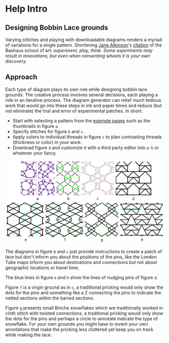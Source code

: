 Help Intro
==========

Designing Bobbin Lace grounds
-----------------------------

Varying stitches and playing with downloadable diagrams renders a myriad of variations for a single pattern. Shortening [Jane Atkinson]'s [citation] of the Bauhaus school of art: _experiment, play, think. Some experiments may result in innovations, but even when reinventing wheels it is your own discovery._

[GroundForge]: /GroundForge/
[Jane Atkinson]: http://www.contemporarylace.com/
[citation]: images/bauhaus.png


Approach
--------

Each type of diagram plays its own role while designing bobbin lace grounds. The creative process involves several decisions, each playing a role in an iterative process.
The diagram generator can relief much tedious work that would go into these steps in ink and paper times and reduce (but not eliminate) the trial and error of experimental patches. In short:

* Start with selecting a pattern from the [example pages](Examples) such as the thumbnails in figure `a`.
* Specify stitches for figure `b` and `c`.
* Apply colors to individual threads in figure `c` to plan contrasting threads (thickness or color) in your work.
* Download figure `d` and customize it with a third party editor into `e-h` or whatever your fancy.

![](images/intro.png)

The diagrams in figure `b` and `c` just provide instructions to create a patch of lace
but don't inform you about the positions of the pins,
like the London Tube maps inform you about destinations and connections
but not about geographic locations or travel time.

The blue lines in figure `e` and `h` show the lines of nudging pins of figure `d`.

Figure `f` is a virgin ground as in `c`, a traditional pricking would only show the dots for the pins and something like a Z connecting the pins to indicate the netted sections within the barred sections.

Figure `g` presents small Binche snowflakes which are traditionally worked in cloth stitch with twisted connections, a traditional pricking would only show the dots for the pins and perhaps a circle to annotate indicate the type of snowflake.
For your own grounds you might have to invent your own annotations that make the pricking less cluttered yet keep you on track while making the lace.
